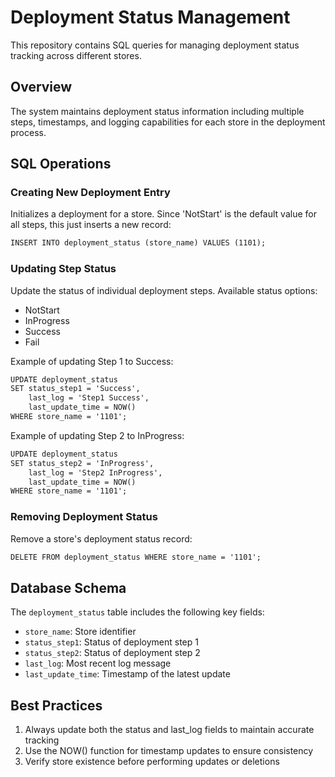 # Deployment Status Management

This repository contains SQL queries for managing deployment status tracking across different stores.

## Overview

The system maintains deployment status information including multiple steps, timestamps, and logging capabilities for each store in the deployment process.

## SQL Operations

### Creating New Deployment Entry

Initializes a deployment for a store. Since 'NotStart' is the default value for all steps, this just inserts a new record:

~~~markdown
INSERT INTO deployment_status (store_name) VALUES (1101);
~~~

### Updating Step Status

Update the status of individual deployment steps. Available status options:
- NotStart
- InProgress
- Success
- Fail

Example of updating Step 1 to Success:

~~~markdown
UPDATE deployment_status
SET status_step1 = 'Success',
    last_log = 'Step1 Success',
    last_update_time = NOW()
WHERE store_name = '1101';
~~~

Example of updating Step 2 to InProgress:

~~~markdown
UPDATE deployment_status
SET status_step2 = 'InProgress',
    last_log = 'Step2 InProgress',
    last_update_time = NOW()
WHERE store_name = '1101';
~~~

### Removing Deployment Status

Remove a store's deployment status record:

~~~markdown
DELETE FROM deployment_status WHERE store_name = '1101';
~~~

## Database Schema

The `deployment_status` table includes the following key fields:
- `store_name`: Store identifier
- `status_step1`: Status of deployment step 1
- `status_step2`: Status of deployment step 2
- `last_log`: Most recent log message
- `last_update_time`: Timestamp of the latest update

## Best Practices

1. Always update both the status and last_log fields to maintain accurate tracking
2. Use the NOW() function for timestamp updates to ensure consistency
3. Verify store existence before performing updates or deletions